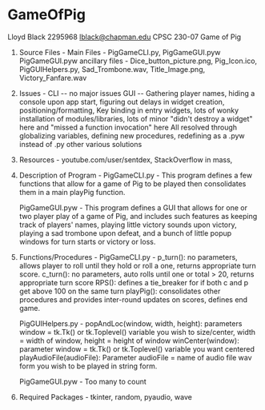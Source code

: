 # GameOfPig

Lloyd Black
2295968
lblack@chapman.edu
CPSC 230-07
Game of Pig

1. Source Files - Main Files - PigGameCLI.py, PigGameGUI.pyw
	PigGameGUI.pyw ancillary files - Dice_button_picture.png, Pig_Icon.ico, PigGUIHelpers.py, Sad_Trombone.wav, Title_Image.png, Victory_Fanfare.wav

2. Issues -
	CLI -- no major issues
	GUI -- Gathering player names, hiding a console upon app start, figuring out delays in widget creation, positioning/formatting, Key binding in entry widgets, lots of wonky installation of modules/libraries, lots of minor "didn't destroy a widget" here and "missed a function invocation" here
	All resolved through globalizing variables, defining new procedures, redefining as a .pyw instead of .py other various solutions

3. Resources - youtube.com/user/sentdex, StackOverflow in mass,

4. Description of Program -
	PigGameCLI.py - This program defines a few functions that allow for a game of Pig to be played then consolidates them in a main playPig function.

	PigGameGUI.pyw - This program defines a GUI that allows for one or two player play of a game of Pig, and includes such features as keeping track of players' names,
		playing little victory sounds upon victory, playing a sad trombone upon defeat, and a bunch of little popup windows for turn starts or victory or loss.

5. Functions/Procedures -
	PigGameCLI.py - p_turn(): no parameters, allows player to roll until they hold or roll a one, returns appropriate turn score.
		c_turn(): no parameters, auto rolls until one or total > 20, returns appropriate turn score
		RPS(): defines a tie_breaker for if both c and p get above 100 on the same turn
		playPig(): consolidates other procedures and provides inter-round updates on scores, defines end game.

	PigGUIHelpers.py - popAndLoc(window, width, height): parameters window = tk.Tk() or tk.Toplevel() variable you wish to size/center, width = width of window, height = height of window
		winCenter(window): parameter window = tk.Tk() or tk.Toplevel() variable you want centered
		playAudioFile(audioFile): Parameter audioFile = name of audio file wav form you wish to be played in string form.

	PigGameGUI.pyw - Too many to count

6. Required Packages - tkinter, random, pyaudio, wave
